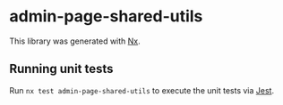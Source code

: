 # admin-page-shared-utils

This library was generated with [Nx](https://nx.dev).

## Running unit tests

Run `nx test admin-page-shared-utils` to execute the unit tests via [Jest](https://jestjs.io).
